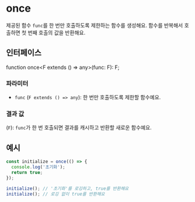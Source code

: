 # once

제공된 함수 `func`를 한 번만 호출하도록 제한하는 함수를 생성해요.
함수를 반복해서 호출하면 첫 번째 호출의 값을 반환해요.


## 인터페이스

function once<F extends () => any>(func: F): F;

### 파라미터 

- `func` (`F extends () => any`): 한 번만 호출하도록 제한할 함수예요.

### 결과 값

(`F`): `func`가 한 번 호출되면 결과를 캐시하고 반환할 새로운 함수예요.


## 예시

```typescript
const initialize = once(() => {
  console.log('초기화');
  return true;
});

initialize(); // '초기화'를 로깅하고, true를 반환해요
initialize(); // 로깅 없이 true를 반환해요
```
